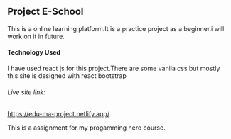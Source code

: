 ## Project E-School

This is a online learning platform.It is a practice project as a beginner.i will work on it in future.

#### Technology Used

I have used react js for this project.There are some vanila css but mostly this site is designed with react bootstrap

###### Live site link:

https://edu-ma-project.netlify.app/


This is a assignment for my progamming hero course.
